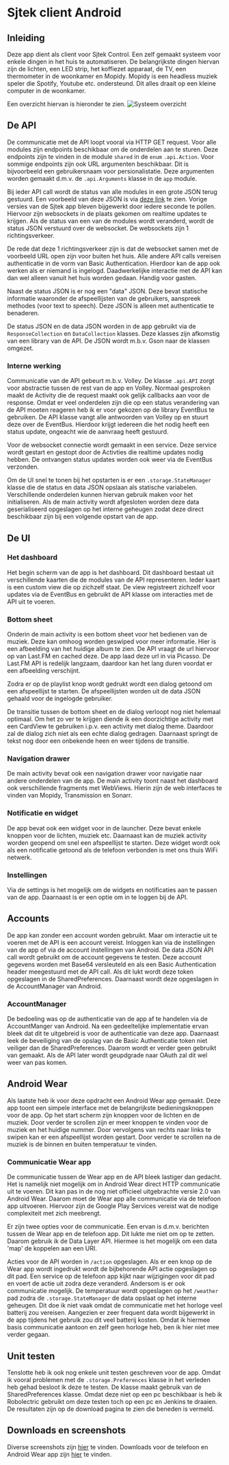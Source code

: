 # Sjtek client Android

## Inleiding
Deze app dient als client voor Sjtek Control. Een zelf gemaakt systeem voor enkele dingen in het huis te automatiseren. De belangrijkste dingen hiervan zijn de lichten, een LED strip, het koffiezet apparaat, de TV, een thermometer in de woonkamer en Mopidy. Mopidy is een headless muziek speler die Spotify, Youtube etc. ondersteund. Dit alles draait op een kleine computer in de woonkamer.

Een overzicht hiervan is hieronder te zien.
![Systeem overzicht](./system-overview.png)

## De API
De communicatie met de API loopt vooral via HTTP GET request.
Voor alle modules zijn endpoints beschikbaar om de onderdelen aan te sturen. Deze endpoints zijn te vinden in de module `shared` in de `enum` `.api.Action`. 
Voor sommige endpoints zijn ook URL argumenten beschikbaar. Dit is bijvoorbeeld een gebruikersnaam voor persionalistatie. Deze argumenten worden gemaakt d.m.v. de `.api.Arguments` klasse in de `app` module.

Bij ieder API call wordt de status van alle modules in een grote JSON terug gestuurd. Een voorbeeld van deze JSON is via [deze link](https://sjtek.nl/api/info) te zien.
Vorige versies van de Sjtek app bleven bijgewerkt door iedere seconde te pollen. Hiervoor zijn websockets in de plaats gekomen om realtime updates te krijgen. Als de status van een van de modules wordt veranderd, wordt de status JSON verstuurd over de websocket. De websockets zijn 1 richtingsverkeer.

De rede dat deze 1 richtingsverkeer zijn is dat de websocket samen met de voorbeeld URL open zijn voor buiten het huis. Alle andere API calls vereisen authenticatie in de vorm van Basic Authentication. Hierdoor kan de app ook werken als er niemand is ingelogd. Daadwerkelijke interactie met de API kan dan wel alleen vanuit het huis worden gedaan. Handig voor gasten.

Naast de status JSON is er nog een "data" JSON. Deze bevat statische informatie waaronder de afspeellijsten van de gebruikers, aanspreek methodes (voor text to speech). Deze JSON is alleen met authenticatie te benaderen.

De status JSON en de data JSON worden in de app gebruikt via de `ResponseCollection` en `DataCollection` klasses. Deze klasses zijn afkomstig van een library van de API. De JSON wordt m.b.v. Gson naar de klassen omgezet.

### Interne werking
Communicatie van de API gebeurt m.b.v. Volley. De klasse `.api.API` zorgt voor abstractie tussen de rest van de app en Volley.
Normaal gesproken maakt de Activity die de request maakt ook gelijk callbacks aan voor de response. Omdat er veel onderdelen zijn die op een status verandering van de API moeten reageren heb ik er voor gekozen op de library EventBus te gebruiken. De API klasse vangt alle antwoorden van Volley op en stuurt deze over de EventBus. Hierdoor krijgt iedereen die het nodig heeft een status update, ongeacht wie de aanvraag heeft gestuurd.

Voor de websocket connectie wordt gemaakt in een service. Deze service wordt gestart en gestopt door de Activties die realtime updates nodig hebben. De ontvangen status updates worden ook weer via de EventBus verzonden.

Om de UI snel te tonen bij het opstarten is er een `.storage.StateManager` klasse die de status en data JSON opslaan als statische variabelen. Verschillende onderdelen kunnen hiervan gebruik maken voor het initialiseren. Als de main activity wordt afgesloten worden deze data geserialiseerd opgeslagen op het interne geheugen zodat deze direct beschikbaar zijn bij een volgende opstart van de app.

## De UI

### Het dashboard
Het begin scherm van de app is het dashboard. Dit dashboard bestaat uit verschillende kaarten die de modules van de API representeren. Ieder kaart is een custom view die op zichzelf staat. De view registreert zichzelf voor updates via de EventBus en gebruikt de API klasse om interacties met de API uit te voeren.

### Bottom sheet
Onderin de main activity is een bottom sheet voor het bedienen van de muziek. Deze kan omhoog worden geswiped voor meer informatie. Hier is een afbeelding van het huidige album te zien. De API vraagt de url hiervoor op van Last.FM en cached deze. De app laad deze url in via Picasso. De Last.FM API is redelijk langzaam, daardoor kan het lang duren voordat er een afbeelding verschijnt.

Zodra er op de playlist knop wordt gedrukt wordt een dialog getoond om een afspeellijst te starten. De afspeellijsten worden uit de data JSON gehaald voor de ingelogde gebruiker.

De transitie tussen de bottom sheet en de dialog verloopt nog niet helemaal optimaal. Om het zo ver te krijgen diende ik een doorzichtige activity met een CardView te gebruiken i.p.v. een activity met dialog theme. Daardoor zal de dialog zich niet als een echte dialog gedragen. Daarnaast springt de tekst nog door een onbekende heen en weer tijdens de transitie.

### Navigation drawer
De main activity bevat ook een navigation drawer voor navigatie naar andere onderdelen van de app. De main activity toont naast het dashboard ook verschillende fragments met WebViews. Hierin zijn de web interfaces te vinden van Mopidy, Transmission en Sonarr.

### Notificatie en widget
De app bevat ook een widget voor in de launcher. Deze bevat enkele knoppen voor de lichten, muziek etc. Daarnaast kan de muziek activity worden geopend om snel een afspeellijst te starten.
Deze widget wordt ook als een notificatie getoond als de telefoon verbonden is met ons thuis WiFi netwerk.

### Instellingen
Via de settings is het mogelijk om de widgets en notificaties aan te passen van de app. Daarnaast is er een optie om in te loggen bij de API.

## Accounts
De app kan zonder een account worden gebruikt. Maar om interactie uit te voeren met de API is een account vereist. Inloggen kan via de instellingen van de app of via de account instellingen van Android.
De data JSON API call wordt gebruikt om de account gegevens te testen. Deze account gegevens worden met Base64 versleuteld en als een Basic Authentication header meegestuurd met de API call. Als dit lukt wordt deze token opgeslagen in de SharedPreferences. Daarnaast wordt deze opgeslagen in de AccountManager van Android.

### AccountManager
De bedoeling was op de authenticatie van de app af te handelen via de AccountManger van Android. Na een gedeeltelijke implementatie ervan bleek dat dit te uitgebreid is voor de authenticatie van deze app. Daarnaast leek de beveiliging van de opslag van de Basic Authenticatie token niet veiliger dan de SharedPreferences. Daarom wordt er verder geen gebruikt van gemaakt.
Als de API later wordt geupdgrade naar OAuth zal dit wel weer van pas komen.

## Android Wear
Als laatste heb ik voor deze opdracht een Android Wear app gemaakt. Deze app toont een simpele interface met de belangrijkste bedieningsknoppen voor de app.
Op het start scherm zijn knoppen voor de lichten en de muziek.
Door verder te scrollen zijn er meer knoppen te vinden voor de muziek en het huidige nummer. Door vervolgens van rechts naar links te swipen kan er een afspeellijst worden gestart.
Door verder te scrollen na de muziek is de binnen en buiten temperatuur te vinden.

### Communicatie Wear app
De communicatie tussen de Wear app en de API bleek lastiger dan gedacht. Het is namelijk niet mogelijk om in Android Wear direct HTTP communicatie uit te voeren. Dit kan pas in de nog niet officieel uitgebrachte versie 2.0 van Android Wear.
Daarom moet de Wear app alle communicatie via de telefoon app uitvoeren. Hiervoor zijn de Google Play Services vereist wat de nodige complexiteit met zich meebrengt.

Er zijn twee opties voor de communicatie. Een ervan is d.m.v. berichten tussen de Wear app en de telefoon app. Dit lukte me niet om op te zetten. Daarom gebruik ik de Data Layer API. Hiermee is het mogelijk om een data 'map' de koppelen aan een URI.

Acties voor de API worden in `/action` opgeslagen. Als er een knop op de Wear app wordt ingedrukt wordt de bijbehorende API actie opgeslagen op dit pad. Een service op de telefoon app kijkt naar wijzigingen voor dit pad en voert de actie uit zodra deze veranderd.
Andersom is er ook communicatie mogelijk. De temperatuur wordt opgeslagen op het `/weather` pad zodra de `.storage.StateManager` de data opslaat op het interne geheugen. Dit doe ik niet vaak omdat de communicatie met het horloge veel batterij zou vereisen. Aangezien er zeer frequent data wordt bijgewerkt in de app tijdens het gebruik zou dit veel batterij kosten.
Omdat ik hiermee basis communicatie aantoon en zelf geen horloge heb, ben ik hier niet mee verder gegaan.

## Unit testen
Tenslotte heb ik ook nog enkele unit testen geschreven voor de app. Omdat ik vooral problemen met de `.storage.Preferences` klasse in het verleden heb gehad besloot ik deze te testen. De klasse maakt gebruik van de SharedPreferences klasse. Omdat deze niet op een pc beschikbaar is heb ik Robolectric gebruikt om deze testen toch op een pc en Jenkins te draaien. De resultaten zijn op de download pagina te zien die beneden is vermeld.

## Downloads en screenshots
Diverse screenshots zijn [hier](../screenshots) te vinden.
Downloads voor de telefoon en Android Wear app zijn [hier](https://jenkins.habets.io/job/Sjtek/job/sjtekclient-android/job/master/) te vinden.